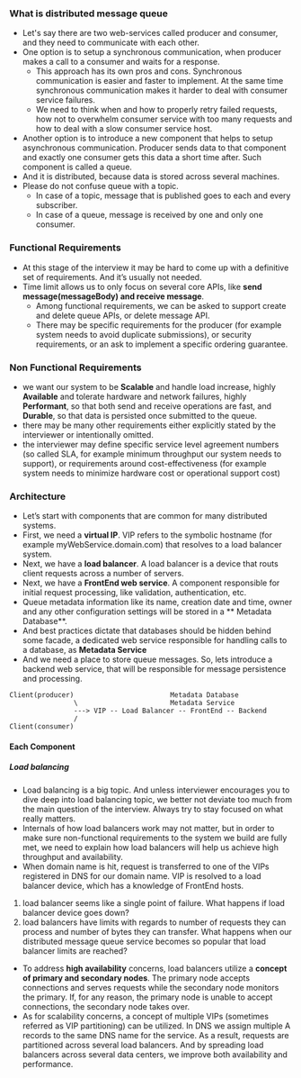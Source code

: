 ### What is distributed message queue
- Let's say there are two web-services called producer and consumer, and they need to communicate with each other.
- One option is to setup a synchronous communication, when producer makes a call to a consumer and waits for a response.
	- This approach has its own pros and cons. Synchronous communication is easier and faster to implement. At the same time synchronous communication makes it harder to deal with consumer service failures. 
	- We need to think when and how to properly retry failed requests, how not to overwhelm consumer service with too many requests and how to deal with a slow consumer service host. 
- Another option is to introduce a new component that helps to setup asynchronous communication. Producer sends data to that component and exactly one consumer gets this data a short time after. Such component is called a queue.
- And it is distributed, because data is stored across several machines. 
- Please do not confuse queue with a topic.
	- In case of a topic, message that is published goes to each and every subscriber.
	- In case of a queue, message is received by one and only one consumer.
### Functional Requirements
- At this stage of the interview it may be hard to come up with a definitive set of requirements. And it’s usually not needed.
- Time limit allows us to only focus on several core APIs, like **send message(messageBody) and receive message**.
	- Among functional requirements, we can be asked to support create and delete queue APIs, or delete message API.
	- There may be specific requirements for the producer (for example system needs to avoid duplicate submissions), or security requirements, or an ask to implement a specific ordering guarantee.
### Non Functional Requirements
- we want our system to be **Scalable** and handle load increase, highly **Available** and tolerate hardware and network failures, highly **Performant**, so that both send and receive operations are fast, and **Durable**, so that data is persisted once submitted to the queue.
- there may be many other requirements either explicitly stated by the interviewer or intentionally omitted.
- the interviewer may define specific service level agreement numbers (so called SLA, for example minimum throughput our system needs to support), or requirements around cost-effectiveness (for example system needs to minimize hardware cost or operational support cost)
### Architecture
- Let’s start with components that are common for many distributed systems.
- First, we need a **virtual IP**. VIP refers to the symbolic hostname (for example myWebService.domain.com) that resolves to a load balancer system.
- Next, we have a **load balancer**. A load balancer is a device that routs client requests across a number of servers.
- Next, we have a **FrontEnd web service**. A component responsible for initial request processing, like validation, authentication, etc.
- Queue metadata information like its name, creation date and time, owner and any other configuration settings will be stored in a ** Metadata Database**.
- And best practices dictate that databases should be hidden behind some facade, a dedicated web service responsible for handling calls to a database, as **Metadata Service**
- And we need a place to store queue messages. So, lets introduce a backend web service, that will be responsible for message persistence and processing.
```
Client(producer)						Metadata Database
				\						Metadata Service
				---> VIP -- Load Balancer -- FrontEnd -- Backend
				/
Client(consumer)
```
#### Each Component
##### Load balancing
- Load balancing is a big topic. And unless interviewer encourages you to dive deep into load balancing topic, we better not deviate too much from the main question of the interview. Always try to stay focused on what really matters.
- Internals of how load balancers work may not matter, but in order to make sure non-functional requirements to the system we build are fully met, we need to explain how load balancers will help us achieve high throughput and availability.
- When domain name is hit, request is transferred to one of the VIPs registered in DNS for our domain name. VIP is resolved to a load balancer device, which has a knowledge of FrontEnd hosts.
1. load balancer seems like a single point of failure. What happens if load balancer device goes down?
2. load balancers have limits with regards to number of requests they can process and number of bytes they can transfer. What happens when our distributed message queue service becomes so popular that load balancer limits are reached?
- To address **high availability** concerns, load balancers utilize a **concept of primary and secondary nodes**. The primary node accepts connections and serves requests while the secondary node monitors the primary. If, for any reason, the primary node is unable to accept connections, the secondary node takes over.
- As for scalability concerns, a concept of multiple VIPs (sometimes referred as VIP
partitioning) can be utilized.
In DNS we assign multiple A records to the same DNS name for the service.
As a result, requests are partitioned across several load balancers.
And by spreading load balancers across several data centers, we improve both availability
and performance.
<!--stackedit_data:
eyJoaXN0b3J5IjpbNDk3ODIyNjQ2LC0xNDQwOTMwMTg3XX0=
-->
